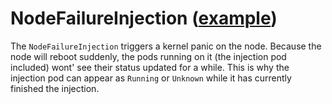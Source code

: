 # NodeFailureInjection ([example](../config/samples/chaos_v1beta1_nodefailureinjection.yaml))

The `NodeFailureInjection` triggers a kernel panic on the node. Because the node will reboot suddenly, the pods running on it (the injection pod included) wont' see their status updated for a while. This is why the injection pod can appear as `Running` or `Unknown` while it has currently finished the injection.

